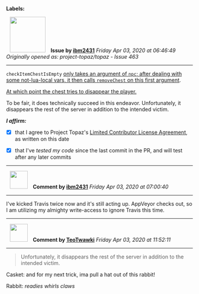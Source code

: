 **Labels:**



<a href="https://github.com/ibm2431"><img src="https://avatars3.githubusercontent.com/u/13112942?v=4" width="96" height="96" hspace="10"></img></a> **Issue by [ibm2431](https://github.com/ibm2431)**
_Friday Apr 03, 2020 at 06:46:49_
_Originally opened as: project-topaz/topaz - Issue 463_

----

`checkItemChestIsEmpty` [only takes an argument of `npc`; after dealing with some not-lua-local vars, it then calls `removeChest` on this first argument](https://github.com/project-topaz/topaz/blob/release/scripts/globals/caskets.lua#L421-L428).

[At which point the chest tries to disappear the player.](https://github.com/project-topaz/topaz/blob/release/scripts/globals/caskets.lua#L338)

To be fair, it does technically succeed in this endeavor. Unfortunately, it disappears the rest of the server in addition to the intended victim.

<!-- place 'x' mark between square [] brackets to affirm: -->
**_I affirm:_**
- [x] that I agree to Project Topaz's [Limited Contributor License Agreement](http://project-topaz.com/blob/release/CONTRIBUTOR_AGREEMENT.md), as written on this date
- [x] that I've _tested my code_ since the last commit in the PR, and will test after any later commits




----
<a href="https://github.com/ibm2431"><img src="https://avatars3.githubusercontent.com/u/13112942?v=4" width="48" height="48" hspace="10"></img></a> **Comment by [ibm2431](https://github.com/ibm2431)**
_Friday Apr 03, 2020 at 07:00:40_

----

I've kicked Travis twice now and it's still acting up. AppVeyor checks out, so I am utilizing my almighty write-access to ignore Travis this time.


----
<a href="https://github.com/TeoTwawki"><img src="https://avatars0.githubusercontent.com/u/6871475?v=4" width="48" height="48" hspace="10"></img></a> **Comment by [TeoTwawki](https://github.com/TeoTwawki)**
_Friday Apr 03, 2020 at 11:52:11_

----

> Unfortunately, it disappears the rest of the server in addition to the intended victim.

Casket: and for my next trick, ima pull a hat out of this rabbit!

Rabbit: _readies whirls claws_

